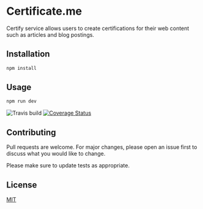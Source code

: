 # Certificate.me

Certify service allows users to create certifications for their web content such as articles and blog postings.

## Installation


```bash
npm install
```

## Usage 
```bash
npm run dev
``` 
![Travis build](https://travis-ci.com/alluster/certificate.svg?branch=master)
[![Coverage Status](https://coveralls.io/repos/github/alluster/certificate/badge.svg?branch=master)](https://coveralls.io/github/alluster/certificate?branch=master)
## Contributing
Pull requests are welcome. For major changes, please open an issue first to discuss what you would like to change.

Please make sure to update tests as appropriate.

## License
[MIT](https://choosealicense.com/licenses/mit/)